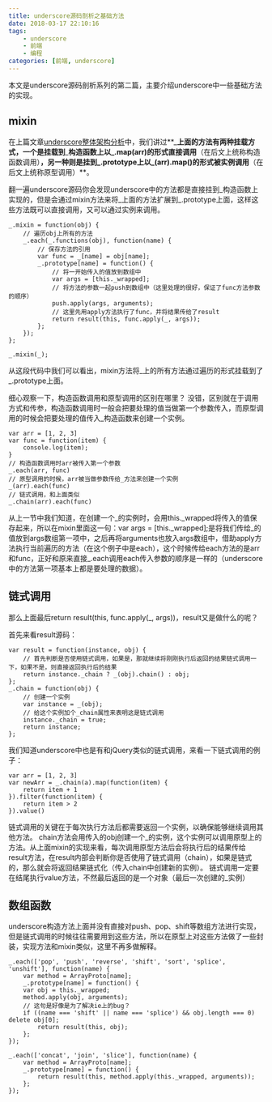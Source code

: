 ```yaml
---
title: underscore源码剖析之基础方法
date: 2018-03-17 22:10:16
tags:
	- underscore
	- 前端
	- 编程
categories: [前端, underscore]
---
```

本文是underscore源码剖析系列的第二篇，主要介绍underscore中一些基础方法的实现。
## mixin ##
在上篇文章[underscore整体架构分析][1]中，我们讲过**\_**上面的方法有两种挂载方式，一个是挂载到**\_**构造函数上以\_.map(arr)的形式直接调用**（在后文上统称构造函数调用）**，另一种则是挂到\_.prototype上以\_(arr).map()的形式被实例调用**（在后文上统称原型调用）**。

翻一遍underscore源码你会发现underscore中的方法都是直接挂到\_构造函数上实现的，但是会通过mixin方法来将\_上面的方法扩展到\_.prototype上面，这样这些方法既可以直接调用，又可以通过实例来调用。
```
_.mixin = function(obj) {
    // 遍历obj上所有的方法
    _.each(_.functions(obj), function(name) {
        // 保存方法的引用
        var func = _[name] = obj[name];
        _.prototype[name] = function() {
            // 将一开始传入的值放到数组中
            var args = [this._wrapped];
            // 将方法的参数一起push到数组中（这里处理的很好，保证了func方法参数的顺序）
            push.apply(args, arguments);
            // 这里先用apply方法执行了func，并将结果传给了result
            return result(this, func.apply(_, args));
        };
    });
};

_.mixin(_);
```
从这段代码中我们可以看出，mixin方法将\_上的所有方法通过遍历的形式挂载到了\_.prototype上面。
<!-- more -->
细心观察一下，构造函数调用和原型调用的区别在哪里？
没错，区别就在于调用方式和传参，构造函数调用时一般会把要处理的值当做第一个参数传入，而原型调用的时候会把要处理的值传入\_构造函数来创建一个实例。
```
var arr = [1, 2, 3]
var func = function(item) {
    console.log(item);
}
// 构造函数调用时arr被传入第一个参数
_.each(arr, func)
// 原型调用的时候，arr被当做参数传给_方法来创建一个实例
_(arr).each(func)
// 链式调用，和上面类似
_.chain(arr).each(func)
```
从上一节中我们知道，在创建一个\_的实例时，会用this.\_wrapped将传入的值保存起来，所以在mixin里面这一句：var args = [this.\_wrapped];是将我们传给\_的值放到args数组第一项中，之后再将arguments也放入args数组中，借助apply方法执行当前遍历的方法（在这个例子中是each），这个时候传给each方法的是arr和func，正好和原来直接\_.each调用each传入参数的顺序是一样的（underscore中的方法第一项基本上都是要处理的数据）。
## 链式调用 ##
那么上面最后return result(this, func.apply(\_, args))，result又是做什么的呢？

首先来看result源码：
```
var result = function(instance, obj) {
    // 首先判断是否使用链式调用，如果是，那就继续将刚刚执行后返回的结果链式调用一下，如果不是，则直接返回执行后的结果
    return instance._chain ? _(obj).chain() : obj;
};
_.chain = function(obj) {
    // 创建一个实例
    var instance = _(obj);
    // 给这个实例加个_chain属性来表明这是链式调用
    instance._chain = true;
    return instance;
};
```
我们知道underscore中也是有和jQuery类似的链式调用，来看一下链式调用的例子：
```
var arr = [1, 2, 3]
var newArr = _.chain(a).map(function(item) {
    return item + 1
}).filter(function(item) {
    return item > 2
}).value()
```
链式调用的关键在于每次执行方法后都需要返回一个实例，以确保能够继续调用其他方法。
chain方法会用传入的obj创建一个\_的实例，这个实例可以调用原型上的方法。从上面mixin的实现来看，每次调用原型方法后会将执行后的结果传给result方法，在result内部会判断你是否使用了链式调用（chain），如果是链式的，那么就会将返回结果链式化（传入chain中创建新的实例）。
链式调用一定要在结尾执行value方法，不然最后返回的是一个对象（最后一次创建的\_实例）
## 数组函数 ##
underscore构造方法上面并没有直接对push、pop、shift等数组方法进行实现，但是链式调用的时候往往需要用到这些方法，所以在原型上对这些方法做了一些封装，实现方法和mixin类似，这里不再多做解释。
```
_.each(['pop', 'push', 'reverse', 'shift', 'sort', 'splice', 'unshift'], function(name) {
    var method = ArrayProto[name];
    _.prototype[name] = function() {
    var obj = this._wrapped;
    method.apply(obj, arguments);
    // 这句是好像是为了解决ie上的bug？
    if ((name === 'shift' || name === 'splice') && obj.length === 0) delete obj[0];
        return result(this, obj);
    };
});

_.each(['concat', 'join', 'slice'], function(name) {
    var method = ArrayProto[name];
    _.prototype[name] = function() {
        return result(this, method.apply(this._wrapped, arguments));
    };
});
```

  [1]: https://segmentfault.com/a/1190000013789060?_ea=3463450
  <head> 
    <script src="//cdn1.lncld.net/static/js/3.0.4/av-min.js"></script>
    <script src='//unpkg.com/valine/dist/Valine.min.js'></script>
</head>
<body>
    <div id="comment"></div>
</body>